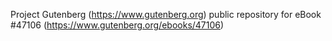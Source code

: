 Project Gutenberg (https://www.gutenberg.org) public repository for eBook #47106 (https://www.gutenberg.org/ebooks/47106)
